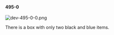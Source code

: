 #### 495-0
![dev-495-0-0.png](https://github.com/lil-lab/nlvr/raw/master/nlvr/dev/images/4/dev-495-0-0.png "dev-495-0-0.png")

There is a box with only two black and blue items.